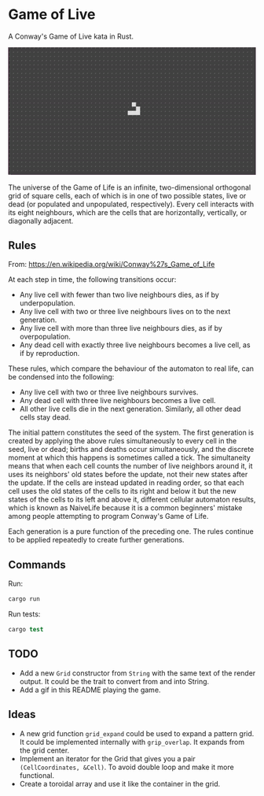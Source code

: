 # Game of Live

A Conway's Game of Live kata in Rust.

![Game of Life](./docs/media/game-of-life.gif)

The universe of the Game of Life is an infinite, two-dimensional orthogonal grid of square cells, each of which is in one of two possible states, live or dead (or populated and unpopulated, respectively). Every cell interacts with its eight neighbours, which are the cells that are horizontally, vertically, or diagonally adjacent.

## Rules

From: <https://en.wikipedia.org/wiki/Conway%27s_Game_of_Life>

 At each step in time, the following transitions occur:

- Any live cell with fewer than two live neighbours dies, as if by underpopulation.
- Any live cell with two or three live neighbours lives on to the next generation.
- Any live cell with more than three live neighbours dies, as if by overpopulation.
- Any dead cell with exactly three live neighbours becomes a live cell, as if by reproduction.

These rules, which compare the behaviour of the automaton to real life, can be condensed into the following:

- Any live cell with two or three live neighbours survives.
- Any dead cell with three live neighbours becomes a live cell.
- All other live cells die in the next generation. Similarly, all other dead cells stay dead.

The initial pattern constitutes the seed of the system. The first generation is created by applying the above rules simultaneously to every cell in the seed, live or dead; births and deaths occur simultaneously, and the discrete moment at which this happens is sometimes called a tick. The simultaneity means that when each cell counts the number of live neighbors around it, it uses its neighbors' old states before the update, not their new states after the update. If the cells are instead updated in reading order, so that each cell uses the old states of the cells to its right and below it but the new states of the cells to its left and above it, different cellular automaton results, which is known as NaiveLife because it is a common beginners' mistake among people attempting to program Conway's Game of Life.

Each generation is a pure function of the preceding one. The rules continue to be applied repeatedly to create further generations.

## Commands

Run:

```s
cargo run
```

Run tests:

```s
cargo test
```

## TODO

- Add a new `Grid` constructor from `String` with the same text of the render output. It could be the trait to convert from and into String.
- Add a gif in this README playing the game.

## Ideas

- A new grid function `grid_expand` could be used to expand a pattern grid. It could be implemented internally with `grip_overlap`. It expands from the grid center.
- Implement an iterator for the Grid that gives you a pair `(CellCoordinates, &Cell)`. To avoid double loop and make it more functional.
- Create a toroidal array and use it like the container in the grid.
